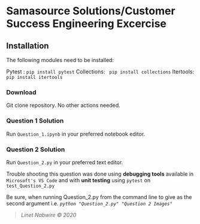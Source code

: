 # Samasource Solutions/Customer Success Engineering Excercise

## Installation
The following modules need to be installed:

Pytest : ` pip install pytest `
Collections: ` pip install collections`
Itertools: `pip install itertools`

### Download

Git clone repository. No other actions needed.

### Question 1 Solution

Run `Question_1.ipynb` in your preferred notebook editor. 


### Question 2 Solution

Run `Question_2.py` in your preferred text editor.

Trouble shooting this question was done using **debugging tools** available in `Microsoft's VS Code` and with **unit testing** using `pytest` on `test_Question_2.py`

Be sure, when running Question_2.py from the command line to give as the second argument i.e. *`python "Question_2.py" "Question 2 Images"`*

> *Linet Nabwire © 2020* 



